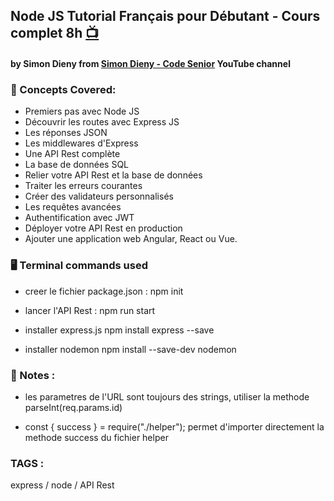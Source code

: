 ## Node JS Tutorial Français pour Débutant - Cours complet 8h [📺](https://youtu.be/NRxzvpdduvQ)

#### by Simon Dieny from [Simon Dieny - Code Senior](https://www.youtube.com/@codeursenior) YouTube channel

### 🧠 Concepts Covered:

- Premiers pas avec Node JS
- Découvrir les routes avec Express JS
- Les réponses JSON
- Les middlewares d'Express
- Une API Rest complète
- La base de données SQL
- Relier votre API Rest et la base de données
- Traiter les erreurs courantes
- Créer des validateurs personnalisés
- Les requêtes avancées
- Authentification avec JWT
- Déployer votre API Rest en production
- Ajouter une application web Angular, React ou Vue.

### 🖥 Terminal commands used

- creer le fichier package.json :
  npm init

- lancer l'API Rest :
  npm run start

- installer express.js
  npm install express --save

- installer nodemon
  npm install --save-dev nodemon

### 📄 Notes :

- les parametres de l'URL sont toujours des strings, utiliser la methode parseInt(req.params.id)

- const { success } = require("./helper"); permet d'importer directement la methode success du fichier helper

### TAGS :

express / node / API Rest
